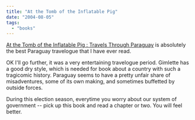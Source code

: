 ```yaml
---
title: "At the Tomb of the Inflatable Pig"
date: "2004-08-05"
tags: 
  - "books"
---
```


[At the Tomb of the Inflatable Pig : Travels Through Paraguay](http://www.amazon.com/exec/obidos/tg/detail/-/1400041767/qid=1091718131/sr=8-1/ref=sr_8_xs_ap_i1_xgl14/104-8453610-5005550?v=glance&s=books&n=507846 "Amazon.com: Books: At the Tomb of the Inflatable Pig : Travels Through Paraguay") is absolutely the best Paraguay travelogue that I have ever read.

OK I'll go further, it was a very entertaining travelogue period. Gimlette has a good dry style, which is needed for book about a country with such a tragicomic history. Paraguay seems to have a pretty unfair share of misadventures, some of its own making, and sometimes buffetted by outside forces.

During this election season, everytime you worry about our system of government -- pick up this book and read a chapter or two. You will feel better.

